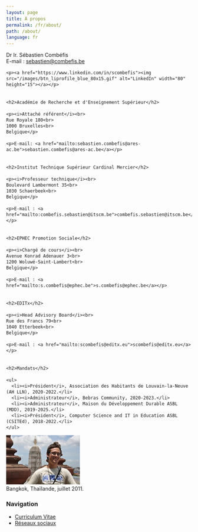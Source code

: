 ```yaml
---
layout: page
title: À propos
permalink: /fr/about/
path: /about/
language: fr
---
```


<div class="page-col-wrapper">
  <div class="page-col page-col-1">
    <p>Dr Ir. Sébastien Combéfis<br>
    E-mail : <a href="mailto:sebastien@combefis.be">sebastien@combefis.be</a></p>

    <p><a href="https://www.linkedin.com/in/scombefis"><img src="/images/btn_liprofile_blue_80x15.gif" alt="LinkedIn" width="80" height="15"></a></p>


    <h2>Académie de Recherche et d'Enseignement Supérieur</h2>

    <p><i>Attaché référent</i><br>
    Rue Royale 180<br>
    1000 Bruxelles<br>
    Belgique</p>

    <p>E-mail: <a href="mailto:sebastien.combefis@ares-ac.be">sebastien.combefis@ares-ac.be</a></p>


    <h2>Institut Technique Supérieur Cardinal Mercier</h2>

    <p><i>Professeur technique</i><br>
    Boulevard Lambermont 35<br>
    1030 Schaerbeek<br>
    Belgique</p>

    <p>E-mail : <a href="mailto:combefis.sebastien@itscm.be">combefis.sebastien@itscm.be</a></p>


    <h2>EPHEC Promotion Sociale</h2>

    <p><i>Chargé de cours</i><br>
    Avenue Konrad Adenauer 3<br>
    1200 Woluwé-Saint-Lambert<br>
    Belgique</p>

    <p>E-mail : <a href="mailto:s.combefis@ephec.be">s.combefis@ephec.be</a></p>


    <h2>EDITx</h2>

    <p><i>Head Advisory Board</i><br>
    Rue des Francs 79<br>
    1040 Etterbeek<br>
    Belgique</p>

    <p>E-mail : <a href="mailto:scombefis@editx.eu">scombefis@editx.eu</a></p>


    <h2>Mandats</h2>

    <ul>
      <li><i>Président</i>, Association des Habitants de Louvain-la-Neuve (AH LLN), 2020-2022.</li>
      <li><i>Administrateur</i>, Bebras Community, 2020-2023.</li>
      <li><i>Administrateur</i>, Maison du Développement Durable ASBL (MDD), 2019-2025.</li>
      <li><i>Président</i>, Computer Science and IT in Education ASBL (CSITEd), 2018-2022.</li>
    </ul>
  </div>
  <div class="page-col page-col-2">
    <p><img src="/images/bangkok.jpg" alt="Bangkok, Thaïland, juillet 2011" width="200" height="133"><br>
    Bangkok, Thaïlande, juillet 2011.</p>
    <h3>Navigation</h3>
    <ul class="navigation">
      <li><a href="/fr/about/cv/">Curriculum Vitae</a></li>
      <li><a href="/fr/about/socialnetworks/">Réseaux sociaux</a></li>
    </ul>
  </div>
</div>
